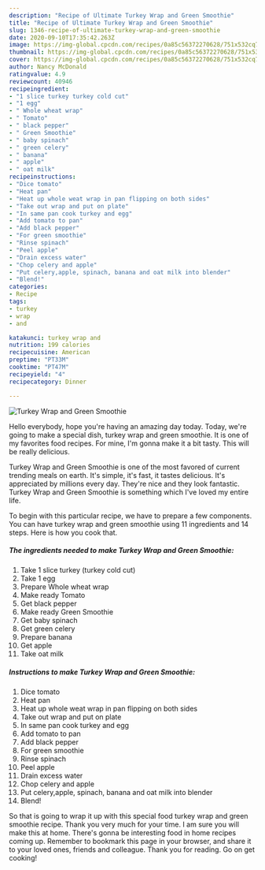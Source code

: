 ```yaml
---
description: "Recipe of Ultimate Turkey Wrap and Green Smoothie"
title: "Recipe of Ultimate Turkey Wrap and Green Smoothie"
slug: 1346-recipe-of-ultimate-turkey-wrap-and-green-smoothie
date: 2020-09-10T17:35:42.263Z
image: https://img-global.cpcdn.com/recipes/0a85c56372270628/751x532cq70/turkey-wrap-and-green-smoothie-recipe-main-photo.jpg
thumbnail: https://img-global.cpcdn.com/recipes/0a85c56372270628/751x532cq70/turkey-wrap-and-green-smoothie-recipe-main-photo.jpg
cover: https://img-global.cpcdn.com/recipes/0a85c56372270628/751x532cq70/turkey-wrap-and-green-smoothie-recipe-main-photo.jpg
author: Nancy McDonald
ratingvalue: 4.9
reviewcount: 40946
recipeingredient:
- "1 slice turkey turkey cold cut"
- "1 egg"
- " Whole wheat wrap"
- " Tomato"
- " black pepper"
- " Green Smoothie"
- " baby spinach"
- " green celery"
- " banana"
- " apple"
- " oat milk"
recipeinstructions:
- "Dice tomato"
- "Heat pan"
- "Heat up whole weat wrap in pan flipping on both sides"
- "Take out wrap and put on plate"
- "In same pan cook turkey and egg"
- "Add tomato to pan"
- "Add black pepper"
- "For green smoothie"
- "Rinse spinach"
- "Peel apple"
- "Drain excess water"
- "Chop celery and apple"
- "Put celery,apple, spinach, banana and oat milk into blender"
- "Blend!"
categories:
- Recipe
tags:
- turkey
- wrap
- and

katakunci: turkey wrap and 
nutrition: 199 calories
recipecuisine: American
preptime: "PT33M"
cooktime: "PT47M"
recipeyield: "4"
recipecategory: Dinner

---
```



![Turkey Wrap and Green Smoothie](https://img-global.cpcdn.com/recipes/0a85c56372270628/751x532cq70/turkey-wrap-and-green-smoothie-recipe-main-photo.jpg)

Hello everybody, hope you're having an amazing day today. Today, we're going to make a special dish, turkey wrap and green smoothie. It is one of my favorites food recipes. For mine, I'm gonna make it a bit tasty. This will be really delicious.



Turkey Wrap and Green Smoothie is one of the most favored of current trending meals on earth. It's simple, it's fast, it tastes delicious. It's appreciated by millions every day. They're nice and they look fantastic. Turkey Wrap and Green Smoothie is something which I've loved my entire life.


To begin with this particular recipe, we have to prepare a few components. You can have turkey wrap and green smoothie using 11 ingredients and 14 steps. Here is how you cook that.

<!--inarticleads1-->

##### The ingredients needed to make Turkey Wrap and Green Smoothie:

1. Take 1 slice turkey (turkey cold cut)
1. Take 1 egg
1. Prepare  Whole wheat wrap
1. Make ready  Tomato
1. Get  black pepper
1. Make ready  Green Smoothie
1. Get  baby spinach
1. Get  green celery
1. Prepare  banana
1. Get  apple
1. Take  oat milk




<!--inarticleads2-->

##### Instructions to make Turkey Wrap and Green Smoothie:

1. Dice tomato
1. Heat pan
1. Heat up whole weat wrap in pan flipping on both sides
1. Take out wrap and put on plate
1. In same pan cook turkey and egg
1. Add tomato to pan
1. Add black pepper
1. For green smoothie
1. Rinse spinach
1. Peel apple
1. Drain excess water
1. Chop celery and apple
1. Put celery,apple, spinach, banana and oat milk into blender
1. Blend!




So that is going to wrap it up with this special food turkey wrap and green smoothie recipe. Thank you very much for your time. I am sure you will make this at home. There's gonna be interesting food in home recipes coming up. Remember to bookmark this page in your browser, and share it to your loved ones, friends and colleague. Thank you for reading. Go on get cooking!
